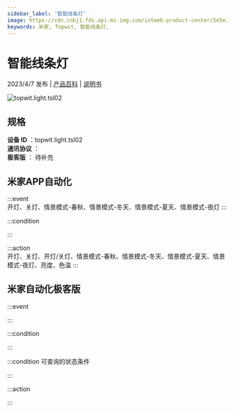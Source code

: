 ```yaml
---
sidebar_label: '智能线条灯'
image: https://cdn.cnbj1.fds.api.mi-img.com/iotweb-product-center/5e5e3c7c091f55d3065aceea3e54a66c_1678763231190.png?GalaxyAccessKeyId=AKVGLQWBOVIRQ3XLEW&Expires=9223372036854775807&Signature=wIekJBheYmrZrFa5qzZzXnUKCWA=
keywords: 米家, Topwit, 智能线条灯, 
---
```

# 智能线条灯

2023/4/7 发布 | [产品百科](https://home.mi.com/webapp/content/baike/product/index.html?model=topwit.light.tsl02/) | [说明书](https://home.mi.com/views/introduction.html?model=topwit.light.tsl02&region=cn)

![topwit.light.tsl02](https://cdn.cnbj1.fds.api.mi-img.com/iotweb-product-center/5e5e3c7c091f55d3065aceea3e54a66c_1678763231190.png?GalaxyAccessKeyId=AKVGLQWBOVIRQ3XLEW&Expires=9223372036854775807&Signature=wIekJBheYmrZrFa5qzZzXnUKCWA=)

## 规格  
> 
**设备 ID** ：topwit.light.tsl02  
**通讯协议** ：  
**极客版**  ： 待补充 


## 米家APP自动化  

:::event  
开灯、关灯、情景模式-春秋、情景模式-冬天、情景模式-夏天、情景模式-夜灯
:::

:::condition  

:::

:::action   
开灯、关灯、开灯/关灯、情景模式-春秋、情景模式-冬天、情景模式-夏天、情景模式-夜灯、亮度、色温
:::

## 米家自动化极客版  

:::event  

:::

:::condition  

:::

:::condition 可查询的状态条件  

:::

:::action  

:::

        
